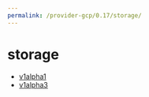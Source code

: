 ```yaml
---
permalink: /provider-gcp/0.17/storage/
---
```


# storage



* [v1alpha1](v1alpha1/index.md)
* [v1alpha3](v1alpha3/index.md)